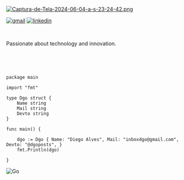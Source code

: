 [![Captura-de-Tela-2024-06-04-a-s-23-24-42.png](https://i.postimg.cc/gjNkp8KR/Captura-de-Tela-2024-06-04-a-s-23-24-42.png)](https://postimg.cc/xNNSykhT)

[![gmail](https://img.shields.io/badge/Gmail-D14836?style=for-the-badge&logo=gmail&logoColor=white)](diego@caixa-postal.com)
[![linkedin](https://img.shields.io/badge/LinkedIn-0077B5?style=for-the-badge&logo=linkedin&logoColor=white)](https://www.linkedin.com/in/diegomoal)

<br>


Passionate about technology and innovation.


<br><br>



```golang

package main

import "fmt"

type Dgo struct {
    Name string
    Mail string
    Devto string
}

func main() {

    dgo := Dgo { Name: "Diego Alves", Mail: "inboxdgo@gmail.com", Devto: "@dgoposts", }
    fmt.Println(dgo)

}

```
![Go](https://img.shields.io/badge/go-%2300ADD8.svg?style=for-the-badge&logo=go&logoColor=white)
